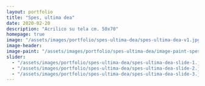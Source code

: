 ```yaml
---
layout: portfolio
title: "Spes, ultima dea"
date: 2020-02-20
description: "Acrilico su tela cm. 50x70"
homepage: true
image: "/assets/images/portfolio/spes-ultima-dea/spes-ultima-dea-v1.jpg"
image-header:
image-paint: "/assets/images/portfolio/spes-ultima-dea/image-paint-spes-ultima-dea-v1.jpg"
slider:
  - "/assets/images/portfolio/spes-ultima-dea/spes-ultima-dea-slide-1.jpg"
  - "/assets/images/portfolio/spes-ultima-dea/spes-ultima-dea-slide-2.jpg"
  - "/assets/images/portfolio/spes-ultima-dea/spes-ultima-dea-slide-3.jpg"
---
```


